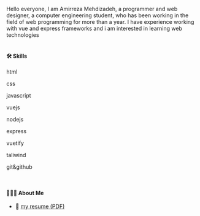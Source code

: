 Hello everyone, I am Amirreza Mehdizadeh, a programmer and web designer, a computer engineering student, who has been working in the field of web programming for more than a year. I have experience working with vue and express frameworks and i am interested in learning web technologies
<br /><br />

#### 🛠️ Skills
html 

css 

javascript 

vuejs 

nodejs 

express 

vuetify  

taliwind  

git&github  

<br />

#### 👨🏻‍💻 About Me
<ul>
  <li>📄  <a download href="amirrezamehdizadeh.pdf">my resume (PDF)</a></li>
</ul>
<br />

